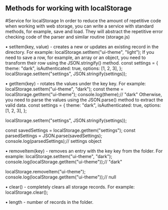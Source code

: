## Methods for working with localStorage
#Service for localStorage
In order to reduce the amount of repetitive code when working with web storage, you can write a service with standard methods, for example, save and load. They will abstract the repetitive error checking code of the parser and similar routine (storage.js)


• setItem(key, value) - creates a new or updates an existing record in the directory.
For example:
localStorage.setItem("ui-theme", "light");
If you need to save a row, for example, an array or an object, you need to transform their row using the JSON.stringify() method.
const settings = {
   theme: "dark",
   isAuthenticated: true,
   options: [1, 2, 3],
};
localStorage.setItem("settings", JSON.stringify(settings));

• getItem(key) - rotates the values under the key key.
For example:
localStorage.setItem("ui-theme", "dark");
const theme = localStorage.getItem("ui-theme");
console.log(theme);// "dark"
Otherwise, you need to parse the values using the JSON.parse() method to extract the valid data.
const settings = {
   theme: "dark",
   isAuthenticated: true,
   options: [1, 2, 3],
};

localStorage.setItem("settings", JSON.stringify(settings));

const savedSettings = localStorage.getItem("settings");
const parsedSettings = JSON.parse(savedSettings);
console.log(parsedSettings);// settings object

• removeItem(key) - removes an entry with the key key from the folder.
For example:
localStorage.setItem("ui-theme", "dark");
console.log(localStorage.getItem("ui-theme"));// "dark"

localStorage.removeItem("ui-theme");
console.log(localStorage.getItem("ui-theme"));// null

• clear() - completely clears all storage records.
For example:
localStorage.clear();

• length - number of records in the folder.
